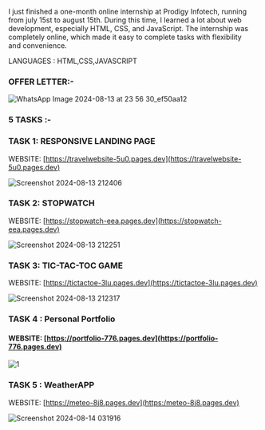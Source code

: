 I just finished a one-month online internship at Prodigy Infotech, running from july 15st to august 15th. During this time, I learned a lot about web development, especially HTML, CSS, and JavaScript. The internship was completely online, which made it easy to complete tasks with flexibility and convenience.


LANGUAGES : HTML,CSS,JAVASCRIPT

### OFFER LETTER:-

![WhatsApp Image 2024-08-13 at 23 56 30_ef50aa12](https://github.com/user-attachments/assets/a4503c83-3689-486a-9a77-5679f155de2c)

### 5 TASKS :-

### TASK 1: RESPONSIVE LANDING PAGE

WEBSITE: [https://travelwebsite-5u0.pages.dev](https://travelwebsite-5u0.pages.dev)

![Screenshot 2024-08-13 212406](https://github.com/user-attachments/assets/06515d9a-57f9-4a76-9665-5509ca3b3adc)


### TASK 2: STOPWATCH 

WEBSITE: [https://stopwatch-eea.pages.dev](https://stopwatch-eea.pages.dev)

![Screenshot 2024-08-13 212251](https://github.com/user-attachments/assets/9cbe0c3a-1059-4382-bca9-0b579e090dcd)

### TASK 3: TIC-TAC-TOC GAME

WEBSITE: [https://tictactoe-3lu.pages.dev](https://tictactoe-3lu.pages.dev)

![Screenshot 2024-08-13 212317](https://github.com/user-attachments/assets/832f014f-362c-43e9-88f5-933e925c0556)

### TASK 4  : Personal Portfolio

#### WEBSITE: [https://portfolio-776.pages.dev](https://portfolio-776.pages.dev)

![1](https://github.com/user-attachments/assets/b9066011-8429-4ca3-a994-7c5aa053c12e)

### TASK 5  : WeatherAPP

WEBSITE: [https://meteo-8j8.pages.dev](https:/meteo-8j8.pages.dev)

![Screenshot 2024-08-14 031916](https://github.com/user-attachments/assets/fdcd9677-269a-4c41-99ee-efd98c92e9b0)

